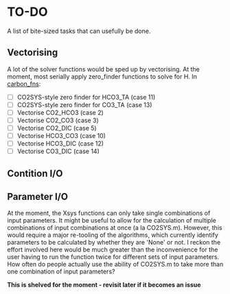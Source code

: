 TO-DO
=====

A list of bite-sized tasks that can usefully be done.

Vectorising
-----------
A lot of the solver functions would be sped up by vectorising. 
At the moment, most serially apply zero_finder functions to solve for H.
In [carbon_fns](cbsyst/carbon_fns.py):

- [ ] CO2SYS-style zero finder for HCO3_TA (case 11)
- [ ] CO2SYS-style zero finder for CO3_TA (case 13)
- [ ] Vectorise CO2_HCO3 (case 2)
- [ ] Vectorise CO2_CO3 (case 3)
- [ ] Vectorise CO2_DIC (case 5)
- [ ] Vectorise HCO3_CO3 (case 10)
- [ ] Vectorise HCO3_DIC (case 12)
- [ ] Vectorise CO3_DIC (case 14)

Contition I/O
-------------


Parameter I/O
-------------
At the moment, the Xsys functions can only take single combinations of input parameters.
It might be useful to allow for the calculation of multiple combinations of input combinations at once (a la CO2SYS.m).
However, this would require a major re-tooling of the algorithms, which currently identify parameters to be calculated by whether they are 'None' or not.
I reckon the effort involved here would be much greater than the inconvenience for the user having to run the function twice for different sets of input parameters.
How often do people actually use the ability of CO2SYS.m to take more than one combination of input parameters?

**This is shelved for the moment - revisit later if it becomes an issue**